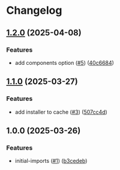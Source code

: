 # Changelog

## [1.2.0](https://github.com/nebetoxyz/setup-rust--action/compare/v1.1.0...v1.2.0) (2025-04-08)


### Features

* add components option ([#5](https://github.com/nebetoxyz/setup-rust--action/issues/5)) ([40c6684](https://github.com/nebetoxyz/setup-rust--action/commit/40c66841f0a86c95f996f2f0a43ffb437011f87f))

## [1.1.0](https://github.com/nebetoxyz/setup-rust--action/compare/v1.0.0...v1.1.0) (2025-03-27)


### Features

* add installer to cache ([#3](https://github.com/nebetoxyz/setup-rust--action/issues/3)) ([507cc4d](https://github.com/nebetoxyz/setup-rust--action/commit/507cc4def5ca8c4a31d6ea0094bda5a1b8063b64))

## 1.0.0 (2025-03-26)


### Features

* initial-imports ([#1](https://github.com/nebetoxyz/setup-rust--action/issues/1)) ([b3cedeb](https://github.com/nebetoxyz/setup-rust--action/commit/b3cedeb9e06a6866723e6652ccb92ad8c63cffeb))
